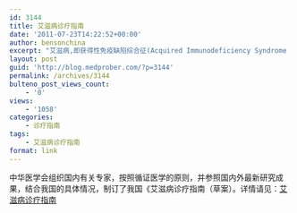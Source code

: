 ```yaml
---
id: 3144
title: 艾滋病诊疗指南
date: '2011-07-23T14:22:52+00:00'
author: bensonchina
excerpt: "艾滋病,即获得性免疫缺陷综合征(Acquired Immunodeficiency Syndrome ， AIDS) ， 其病原为人类免疫缺陷病毒（ Human\r\nImmunodeficiency Virus，HIV），亦称艾滋病病毒。"
layout: post
guid: 'http://blog.medprober.com/?p=3144'
permalink: /archives/3144
bulteno_post_views_count:
    - '0'
views:
    - '1058'
categories:
    - 诊疗指南
tags:
    - 艾滋病诊疗指南
format: link
---
```


中华医学会组织国内有关专家，按照循证医学的原则，并参照国内外最新研究成果，结合我国的具体情况，制订了我国《艾滋病诊疗指南（草案）。详情请见：[艾滋病诊疗指南](http://blog.medprober.com/assets/uploads/2011/07/艾滋病诊疗指南.pdf)